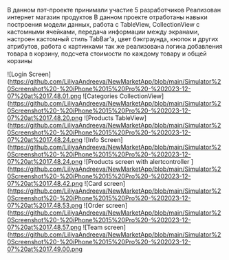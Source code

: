 В данном пэт-проекте принимали участие 5 разработчиков
Реализован интернет магазин продуктов
В данном проекте отработаны навыки построения модели данных, работа с TableView, CollectionView с кастомными ячейками,
передача информации между экранами, настроен кастомный стиль TabBar'a, цвет бэкграунда, кнопок и других атрибутов, работа с картинками
так же реализована логика добавления товара в корзину, подсчета стоимости по каждому товару и общей корзины

![Login Screen](https://github.com/LiliyaAndreeva/NewMarketApp/blob/main/Simulator%20Screenshot%20-%20iPhone%2015%20Pro%20-%202023-12-07%20at%2017.48.01.png
![Categories CollectionView](https://github.com/LiliyaAndreeva/NewMarketApp/blob/main/Simulator%20Screenshot%20-%20iPhone%2015%20Pro%20-%202023-12-07%20at%2017.48.20.png
![Products TableView](https://github.com/LiliyaAndreeva/NewMarketApp/blob/main/Simulator%20Screenshot%20-%20iPhone%2015%20Pro%20-%202023-12-07%20at%2017.48.24.png
![Info Screen](https://github.com/LiliyaAndreeva/NewMarketApp/blob/main/Simulator%20Screenshot%20-%20iPhone%2015%20Pro%20-%202023-12-07%20at%2017.48.24.png
![Products screen with alertcontroller ](https://github.com/LiliyaAndreeva/NewMarketApp/blob/main/Simulator%20Screenshot%20-%20iPhone%2015%20Pro%20-%202023-12-07%20at%2017.48.42.png
![Card screen](https://github.com/LiliyaAndreeva/NewMarketApp/blob/main/Simulator%20Screenshot%20-%20iPhone%2015%20Pro%20-%202023-12-07%20at%2017.48.53.png
![Order screen](https://github.com/LiliyaAndreeva/NewMarketApp/blob/main/Simulator%20Screenshot%20-%20iPhone%2015%20Pro%20-%202023-12-07%20at%2017.48.57.png
![Team screen](https://github.com/LiliyaAndreeva/NewMarketApp/blob/main/Simulator%20Screenshot%20-%20iPhone%2015%20Pro%20-%202023-12-07%20at%2017.49.00.png

